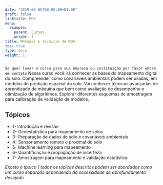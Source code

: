 ```yaml
---
date: "2019-05-05T00:00:00+01:00"
draft: false
linktitle: MDS
menu:
  example:
    parent: Cursos
    weight: 1
title: Métodos e técnicas de MDS
toc: true
type: docs
weight: 1
---
```


`Se quer levar o curso para sua empresa ou instituição por favor entre em contato`
Nesse curso você irá conhecer as bases do mapeamento digital do solo.
Compreender como covariáveis ambientais podem ser usadas, em modelos de predição espacial do solo. Vai conhecer técnicas avançadas de aprendizado de máquina que bem como avaliação de desempenho e otimização de algorítimos. 
Explorar diferentes esquemas de amostragem para calibração de validação de modelos. 

## Tópicos 
- 1- Introdução e revisão 
- 2- Geoestatística para mapeamento de solos
- 3- Preparação de dados de solo e covariáveis ambientais
- 4- Sensoriamento remoto e proximal do solo 
- 5- Machine learning para mapeamento
- 6- Quantificação e propagação de incerteza
- 7- Amostragem para mapeamento e validação estatística


*Exceto o tṕoico 1 todos os tópicos descritos podem ser abordados como um curso separado dependendo da necessidade de aprofundamento desejado*